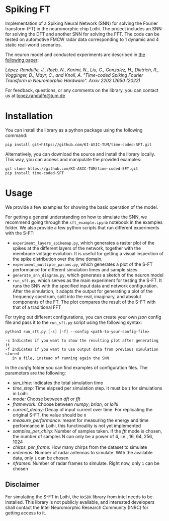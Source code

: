 
# Spiking FT

Implementation of a Spiking Neural Network (SNN) for solving the Fourier transform (FT) in the neuromorphic chip Loihi.
The project includes an SNN for solving the DFT and another SNN for solving the FFT.
The code can be tested on automotive FMCW radar data corresponding to 1 dynamic and 4 static real-world scenarios.

The neuron model and conducted experiments are described in [the following paper](https://arxiv.org/abs/2202.12650):

_López-Randulfe, J., Reeb, N., Karimi, N., Liu, C., Gonzalez, H., Dietrich, R., Vogginger, B.,
Mayr, C., and Knoll, A. "Time-coded Spiking Fourier Transform in Neuromorphic Hardware".
Arxiv 2202.12650 (2022)_

For feedback, questions, or any comments on the library, you can contact us at lopez.randulfe@tum.de


# Installation

You can install the library as a python package using the following command:

    pip install git+https://github.com/KI-ASIC-TUM/time-coded-SFT.git

Alternatively, you can download the source and install the library locally.
This way, you can access and manipulate the provided examples:

    git clone https://github.com/KI-ASIC-TUM/time-coded-SFT.git
    pip install time-coded-SFT


# Usage

We provide a few examples for showing the basic operation of the model.

For getting a general understanding on how to simulate the SNN, we recommend going through the `sft_example.ipynb` notebook in the examples folder. We also provide a few python scripts that run different experiments with the S-FT:

* `experiment_layers_spikemap.py`, which generates a raster plot of the spikes at the different layers of the network, together with the membrane voltage evolution. It is useful for getting a visual inspection of the spike distribution over the time domain.
* `experiment_multiple_params.py`, which generates a plot of the S-FT performance for different simulation times and sample sizes
* `generate_snn_diagram.py`, which generates a sketch of the neuron model
* `run_sft.py`, which serves as the main experiment for testing the S-FT. It runs the SNN with the specified input data and network configuration. After the simulation, it adapts the output for generating a plot of the frequency spectrum, split into the real, imaginary, and absolut components of the FT. The plot compares the result of the S-FT with that of a traditional FFT 

For trying out different configurations, you can create your own _json_ config file and pass it to the `run_sft.py` script using the following syntax:


    python3 run_sft.py [-s] [-f] --config <path-to-your-config-file>

    -s Indicates if you want to show the resulting plot after generating it
    -f Indicates if you want to use output data from previous simulation stored
       in a file, instead of running again the SNN



In the _config_ folder you can find examples of configuration files. The parameters are the following:

* _sim_time:_ Indicates the total simulation time
* _time_step:_ Time elapsed per simulation step. It must be `1` for simulations in Loihi
* _mode:_ Choose between _dft_ or _fft_
* _framework:_ Choose between _numpy_, _brian_, or _loihi_
* _current_decay_: Decay of input current over time. For replicating the original S-FT, the value should be `0`
* _measure_performance:_ meant for measuring the energy and time performance in Loihi, this functinoality is not yet implemented
* _samples_per_chirp_: Number of samples taken. If the _fft_ mode is chosen, the number of samples N can only be a power of 4, i.e., 16, 64, 256, 1024
* _chirps_per_frame:_ How many chirps from the dataset to simulate
* _antennas:_  Number of radar antennas to simulate. With the available data, only `1` can be chosen
* _nframes:_  Number of radar frames to simulate. Right now, only `1` can be chosen


## Disclaimer

For simulating the S-FT in Loihi, the `NxSDK` library from intel needs to be installed. This library is not publicly available, and interested developers shall contact the Intel Neuromorphic Research Community (INRC) for getting access to it.
